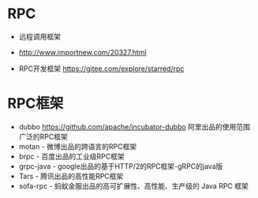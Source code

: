 # RPC

- 远程调用框架

- <http://www.importnew.com/20327.html>
- RPC开发框架 https://gitee.com/explore/starred/rpc

# RPC框架

- dubbo https://github.com/apache/incubator-dubbo 阿里出品的使用范围广泛的RPC框架
- motan - 微博出品的跨语言的RPC框架
- brpc - 百度出品的工业级RPC框架
- grpc-java - google出品的基于HTTP/2的RPC框架-gRPC的java版
- Tars - 腾讯出品的高性能RPC框架
- sofa-rpc - 蚂蚁金服出品的高可扩展性、高性能、生产级的 Java RPC 框架
